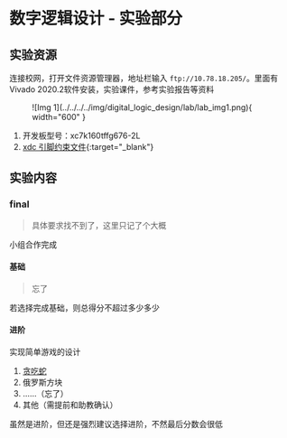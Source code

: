 # 数字逻辑设计 - 实验部分

## 实验资源

连接校网，打开文件资源管理器，地址栏输入 `ftp://10.78.18.205/`。里面有Vivado 2020.2软件安装，实验课件，参考实验报告等资料

<figure markdown="span">
    ![Img 1](../../../../img/digital_logic_design/lab/lab_img1.png){ width="600" }
</figure>

1. 开发板型号：xc7k160tffg676-2L
2. [xdc 引脚约束文件](../../../../file/digital_logic_design/lab/xc7k160tffg676-2L.xdc){:target="_blank"}

## 实验内容

### final

> 具体要求找不到了，这里只记了个大概

小组合作完成

#### 基础

> 忘了

若选择完成基础，则总得分不超过多少多少

#### 进阶

实现简单游戏的设计

1. [贪吃蛇](./final.md)
2. 俄罗斯方块
3. ……（忘了）
4. 其他（需提前和助教确认）

虽然是进阶，但还是强烈建议选择进阶，不然最后分数会很低